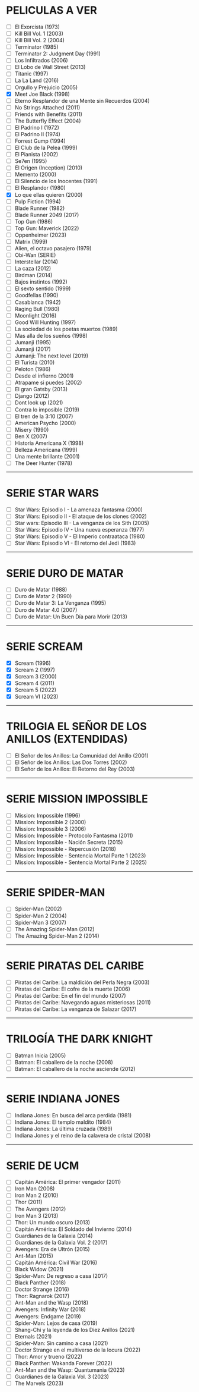 # PELICULAS A VER
- [ ] El Exorcista (1973)
- [ ] Kill Bill Vol. 1 (2003)
- [ ] Kill Bill Vol. 2 (2004)
- [ ] Terminator (1985)
- [ ] Terminator 2: Judgment Day (1991)
- [ ] Los Infiltrados (2006)
- [ ] El Lobo de Wall Street (2013)
- [ ] Titanic (1997)
- [ ] La La Land (2016)
- [ ] Orgullo y Prejuicio (2005)
- [x] Meet Joe Black (1998)
- [ ] Eterno Resplandor de una Mente sin Recuerdos (2004)
- [ ] No Strings Attached (2011)
- [ ] Friends with Benefits (2011)
- [ ] The Butterfly Effect (2004)
- [ ] El Padrino I (1972)
- [ ] El Padrino II (1974)
- [ ] Forrest Gump (1994)
- [ ] El Club de la Pelea (1999)
- [ ] El Pianista (2002)
- [ ] Se7en (1995)
- [ ] El Origen (Inception) (2010)
- [ ] Memento (2000)
- [ ] El Silencio de los Inocentes (1991)
- [ ] El Resplandor (1980)
- [x] Lo que ellas quieren (2000)
- [ ] Pulp Fiction (1994)
- [ ] Blade Runner (1982)
- [ ] Blade Runner 2049 (2017)
- [ ] Top Gun (1986)
- [ ] Top Gun: Maverick (2022)
- [ ] Oppenheimer (2023)
- [ ] Matrix (1999)
- [ ] Alien, el octavo pasajero (1979)
- [ ] Obi-Wan (SERIE)
- [ ] Interstellar (2014)
- [ ] La caza (2012)
- [ ] Birdman (2014)
- [ ] Bajos instintos (1992)
- [ ] El sexto sentido (1999)
- [ ] Goodfellas (1990)
- [ ] Casablanca (1942)
- [ ] Raging Bull (1980)
- [ ] Moonlight (2016)
- [ ] Good Will Hunting (1997)
- [ ] La sociedad de los poetas muertos (1989)
- [ ] Mas alla de los sueños (1998)
- [ ] Jumanji (1995)
- [ ] Jumanji (2017)
- [ ] Jumanji: The next level (2019)
- [ ] El Turista (2010)
- [ ] Peloton (1986)
- [ ] Desde el infierno (2001)
- [ ] Atrapame si puedes (2002)
- [ ] El gran Gatsby (2013)
- [ ] Django (2012)
- [ ] Dont look up (2021)
- [ ] Contra lo imposible (2019)
- [ ] El tren de la 3:10 (2007)
- [ ] American Psycho (2000)
- [ ] Misery (1990)
- [ ] Ben X (2007)
- [ ] Historia Americana X (1998)
- [ ] Belleza Americana (1999)
- [ ] Una mente brillante (2001)
- [ ] The Deer Hunter (1978)

---  
  
# SERIE STAR WARS
- [ ] Star Wars: Episodio I - La amenaza fantasma (2000)
- [ ] Star Wars: Episodio II - El ataque de los clones (2002)
- [ ] Star wars: Episodio III - La venganza de los Sith (2005)
- [ ] Star Wars: Episodio IV - Una nueva esperanza (1977)
- [ ] Star Wars: Episodio V - El Imperio contraataca (1980)
- [ ] Star Wars: Episodio VI - El retorno del Jedi (1983)  
  
---  
  
# SERIE DURO DE MATAR
- [ ] Duro de Matar (1988)
- [ ] Duro de Matar 2 (1990)
- [ ] Duro de Matar 3: La Venganza (1995)
- [ ] Duro de Matar 4.0 (2007)
- [ ] Duro de Matar: Un Buen Día para Morir (2013)
  
---  
  
# SERIE SCREAM
- [x] Scream (1996)
- [x] Scream 2 (1997)
- [x] Scream 3 (2000)
- [x] Scream 4 (2011)
- [x] Scream 5 (2022)
- [x] Scream VI (2023)
  
---  
  
# TRILOGIA EL SEÑOR DE LOS ANILLOS (EXTENDIDAS)
- [ ] El Señor de los Anillos: La Comunidad del Anillo (2001)
- [ ] El Señor de los Anillos: Las Dos Torres (2002)
- [ ] El Señor de los Anillos: El Retorno del Rey (2003)
  
---  
  
# SERIE MISSION IMPOSSIBLE
- [ ] Mission: Impossible (1996)
- [ ] Mission: Impossible 2 (2000)
- [ ] Mission: Impossible 3 (2006)
- [ ] Mission: Impossible - Protocolo Fantasma (2011)
- [ ] Mission: Impossible - Nación Secreta (2015)
- [ ] Mission: Impossible - Repercusión (2018)
- [ ] Mission: Impossible - Sentencia Mortal Parte 1 (2023)
- [ ] Mission: Impossible - Sentencia Mortal Parte 2 (2025)
  
---  
  
# SERIE SPIDER-MAN
- [ ] Spider-Man (2002)
- [ ] Spider-Man 2 (2004)
- [ ] Spider-Man 3 (2007)
- [ ] The Amazing Spider-Man (2012)
- [ ] The Amazing Spider-Man 2 (2014)
  
---  
  
# SERIE PIRATAS DEL CARIBE
- [ ] Piratas del Caribe: La maldición del Perla Negra (2003)
- [ ] Piratas del Caribe: El cofre de la muerte (2006)
- [ ] Piratas del Caribe: En el fin del mundo (2007)
- [ ] Piratas del Caribe: Navegando aguas misteriosas (2011)
- [ ] Piratas del Caribe: La venganza de Salazar (2017)
  
---  
  
# TRILOGÍA THE DARK KNIGHT
- [ ] Batman Inicia (2005)
- [ ] Batman: El caballero de la noche (2008)
- [ ] Batman: El caballero de la noche asciende (2012)
  
---  
  
# SERIE INDIANA JONES
- [ ] Indiana Jones: En busca del arca perdida (1981)
- [ ] Indiana Jones: El templo maldito (1984)
- [ ] Indiana Jones: La última cruzada (1989)
- [ ] Indiana Jones y el reino de la calavera de cristal (2008)
  
---  
  
# SERIE DE UCM
- [ ] Capitán América: El primer vengador (2011)
- [ ] Iron Man (2008)
- [ ] Iron Man 2 (2010)
- [ ] Thor (2011)
- [ ] The Avengers (2012)
- [ ] Iron Man 3 (2013)
- [ ] Thor: Un mundo oscuro (2013)
- [ ] Capitán América: El Soldado del Invierno (2014)
- [ ] Guardianes de la Galaxia (2014)
- [ ] Guardianes de la Galaxia Vol. 2 (2017)
- [ ] Avengers: Era de Ultrón (2015)
- [ ] Ant-Man (2015)
- [ ] Capitán América: Civil War (2016)
- [ ] Black Widow (2021)
- [ ] Spider-Man: De regreso a casa (2017)
- [ ] Black Panther (2018)
- [ ] Doctor Strange (2016)
- [ ] Thor: Ragnarok (2017) 
- [ ] Ant-Man and the Wasp (2018)
- [ ] Avengers: Infinity War (2018)
- [ ] Avengers: Endgame (2019)
- [ ] Spider-Man: Lejos de casa (2019)
- [ ] Shang-Chi y la leyenda de los Diez Anillos (2021)
- [ ] Eternals (2021)
- [ ] Spider-Man: Sin camino a casa (2021)
- [ ] Doctor Strange en el multiverso de la locura (2022)
- [ ] Thor: Amor y trueno (2022)
- [ ] Black Panther: Wakanda Forever (2022)
- [ ] Ant-Man and the Wasp: Quantumania (2023)
- [ ] Guardianes de la Galaxia Vol. 3 (2023)
- [ ] The Marvels (2023)